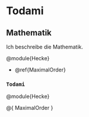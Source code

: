 # Todami

## Mathematik

Ich beschreibe die Mathematik.

@module{Hecke}

- @ref{MaximalOrder}

### `Todami`

@module{Hecke}

@{
    MaximalOrder
}
